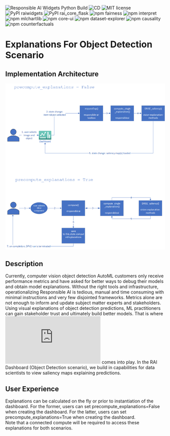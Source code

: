 ![Responsible AI Widgets Python Build](https://github.com/microsoft/responsible-ai-widgets/workflows/Responsible%20AI%20Widgets/badge.svg) ![CD](https://github.com/microsoft/responsible-ai-widgets/workflows/CD/badge.svg) ![MIT license](https://img.shields.io/badge/License-MIT-blue.svg) ![PyPI raiwidgets](https://img.shields.io/pypi/v/raiwidgets?color=blue) ![PyPI rai_core_flask](https://img.shields.io/pypi/v/rai_core_flask?color=blue) ![npm fairness](https://img.shields.io/npm/v/@responsible-ai/fairness?label=npm%20%40responsible-ai%2Ffairness) ![npm interpret](https://img.shields.io/npm/v/@responsible-ai/interpret?label=npm%20%40responsible-ai%2Finterpret) ![npm mlchartlib](https://img.shields.io/npm/v/@responsible-ai/mlchartlib?label=npm%20%40responsible-ai%2Fmlchartlib) ![npm core-ui](https://img.shields.io/npm/v/@responsible-ai/core-ui?label=npm%20%40responsible-ai%2Fcore-ui) ![npm dataset-explorer](https://img.shields.io/npm/v/@responsible-ai/dataset-explorer?label=npm%20%40responsible-ai%2Fdataset-explorer) ![npm causality](https://img.shields.io/npm/v/@responsible-ai/causality?label=npm%20%40responsible-ai%2Fcausality) ![npm counterfactuals](https://img.shields.io/npm/v/@responsible-ai/counterfactuals?label=npm%20%40responsible-ai%2Fcounterfactuals)

# Explanations For Object Detection Scenario

## Implementation Architecture

![Explanations - Object Detection - Architecture](./img/ObjectDetection-Explanations.png)

## Description

Currently, computer vision object detection AutoML customers only receive performance metrics and have asked for better ways to debug their models and obtain model explanations. Without the right tools and infrastructure, operationalizing Responsible AI is tedious, manual and time consuming with minimal instructions and very few disjointed frameworks. Metrics alone are not enough to inform and update subject matter experts and stakeholders.
Using visual explanations of object detection predictions, ML practitioners can gain stakeholder trust and ultimately build better models. That is where ![DRISE](https://arxiv.org/pdf/2006.03204.pdf) comes into play.
In the RAI Dashboard (Object Detection scenario), we build in capabilities for data scientists to view saliency maps explaining predictions.

## User Experience

Explanations can be calculated on the fly or prior to instantiation of the dashboard. For the former, users can set precompute_explanations=False when creating the dashboard. For the latter, users can set precompute_explanations=True when creating the dashboard.  
Note that a connected compute will be required to access these explanations for both scenarios.
